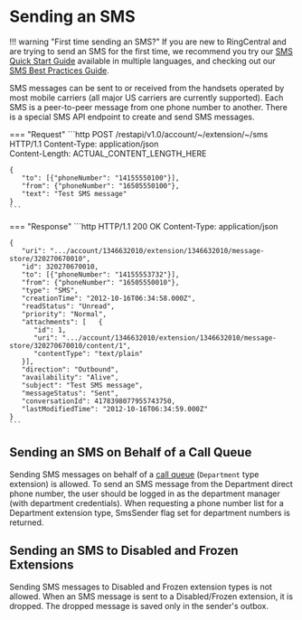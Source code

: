 # Sending an SMS

!!! warning "First time sending an SMS?"
    If you are new to RingCentral and are trying to send an SMS for the first time, we recommend you try our [SMS Quick Start Guide](../../quick-start/) available in multiple languages, and checking out our [SMS Best Practices Guide](../best-practices/).

SMS messages can be sent to or received from the handsets operated by most mobile carriers (all major US carriers are currently supported). Each SMS is a peer-to-peer message from one phone number to another. There is a special SMS API endpoint to create and send SMS messages.

=== "Request"
	```http
	POST /restapi/v1.0/account/~/extension/~/sms HTTP/1.1
	Content-Type: application/json   
	Content-Length: ACTUAL_CONTENT_LENGTH_HERE

	{
	   "to": [{"phoneNumber": "14155550100"}],
	   "from": {"phoneNumber": "16505550100"},
	   "text": "Test SMS message"
	}   
	```

=== "Response"
	```http
	HTTP/1.1 200 OK
	Content-Type: application/json  

	{
	   "uri": ".../account/1346632010/extension/1346632010/message-store/320270670010",
	   "id": 320270670010,
	   "to": [{"phoneNumber": "14155553732"}],
	   "from": {"phoneNumber": "16505550010"},
	   "type": "SMS",
	   "creationTime": "2012-10-16T06:34:58.000Z",
	   "readStatus": "Unread",
	   "priority": "Normal",
	   "attachments": [   {
	      "id": 1,
	      "uri": ".../account/1346632010/extension/1346632010/message-store/320270670010/content/1",
	      "contentType": "text/plain"
	   }],
	   "direction": "Outbound",
	   "availability": "Alive",
	   "subject": "Test SMS message",
	   "messageStatus": "Sent",
	   "conversationId": 4178398077955743750,
	   "lastModifiedTime": "2012-10-16T06:34:59.000Z"
	}
	```

## Sending an SMS on Behalf of a Call Queue

Sending SMS messages on behalf of a [call queue](../../../voice/call-routing/manual/call-queues/) (`Department` type extension) is allowed. To send an SMS message from the Department direct phone number, the user should be logged in as the department manager (with department credentials). When requesting a phone number list for a Department extension type, SmsSender flag set for department numbers is returned.

## Sending an SMS to Disabled and Frozen Extensions

Sending SMS messages to Disabled and Frozen extension types is not allowed. When an SMS message is sent to a Disabled/Frozen extension, it is dropped. The dropped message is saved only in the sender's outbox.
